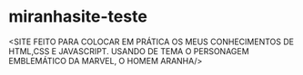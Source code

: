 # miranhasite-teste

<SITE FEITO PARA COLOCAR EM PRÁTICA OS MEUS CONHECIMENTOS DE HTML,CSS E JAVASCRIPT. 
USANDO DE TEMA O PERSONAGEM EMBLEMÁTICO DA MARVEL, O HOMEM ARANHA/>
